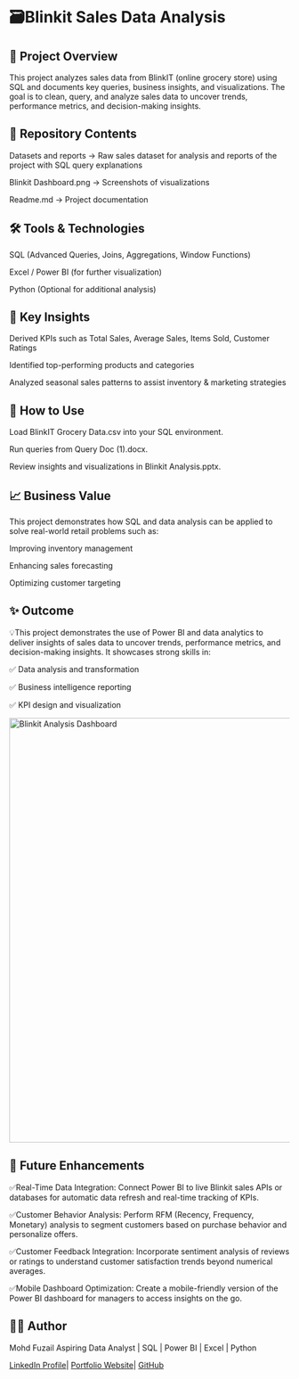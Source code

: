 # 🗃️Blinkit Sales Data Analysis

## 📌 Project Overview

This project analyzes sales data from BlinkIT (online grocery store) using SQL and documents key queries, business insights, and visualizations. The goal is to clean, query, and analyze sales data to uncover trends, performance metrics, and decision-making insights.

## 📂 Repository Contents

Datasets and reports → Raw sales dataset for analysis and reports of the project with SQL query explanations

Blinkit Dashboard.png → Screenshots of visualizations

Readme.md → Project documentation

## 🛠️ Tools & Technologies

SQL (Advanced Queries, Joins, Aggregations, Window Functions)

Excel / Power BI (for further visualization)

Python (Optional for additional analysis)

## 🔑 Key Insights

Derived KPIs such as Total Sales, Average Sales, Items Sold, Customer Ratings

Identified top-performing products and categories

Analyzed seasonal sales patterns to assist inventory & marketing strategies

## 🚀 How to Use

Load BlinkIT Grocery Data.csv into your SQL environment.

Run queries from Query Doc (1).docx.

Review insights and visualizations in Blinkit Analysis.pptx.

## 📈 Business Value

This project demonstrates how SQL and data analysis can be applied to solve real-world retail problems such as:

Improving inventory management

Enhancing sales forecasting

Optimizing customer targeting

## ✨ Outcome

💡This project demonstrates the use of Power BI and data analytics to deliver insights of sales data to uncover trends, performance metrics, and decision-making insights.
It showcases strong skills in:

✅ Data analysis and transformation

✅ Business intelligence reporting

✅ KPI design and visualization

<img width="1321" height="762" alt="Blinkit Analysis Dashboard" src="https://github.com/user-attachments/assets/fe2a13e1-173d-4c54-9a3c-84dfe03d6947" />



## 🔮 Future Enhancements

✅Real-Time Data Integration: Connect Power BI to live Blinkit sales APIs or databases for automatic data refresh and real-time tracking of KPIs.

✅Customer Behavior Analysis: Perform RFM (Recency, Frequency, Monetary) analysis to segment customers based on purchase behavior and personalize offers.

✅Customer Feedback Integration: Incorporate sentiment analysis of reviews or ratings to understand customer satisfaction trends beyond numerical averages.

✅Mobile Dashboard Optimization: Create a mobile-friendly version of the Power BI dashboard for managers to access insights on the go.

## 👨‍💻 Author

Mohd Fuzail
Aspiring Data Analyst | SQL | Power BI | Excel | Python

[LinkedIn Profile](https://www.linkedin.com/in/mohdfuzail3233/)| [Portfolio Website](https://erfuzail01.wixsite.com/analystfuzail)| [GitHub](https://github.com/mohdfuzail886)
